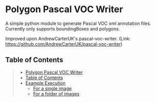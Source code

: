 # Polygon Pascal VOC Writer

A simple python module to generate Pascal VOC xml annotation files. Currently only supports boundingBoxes and polygons.

Improved upon AndrewCarterUK's pascal-voc-writer. (Link: <https://github.com/AndrewCarterUK/pascal-voc-writer>)

## Table of Contents

>- [Polygon Pascal VOC Writer](#Polygon-Pascal-VOC-Writer)
>- [Table of Contents](#Table-of-Contents)
>- [Example Execution](https://github.com/EvitanRelta/git_tutorial/blob/master/example.md#Example-Execution)
>   - [For a single image](https://github.com/EvitanRelta/git_tutorial/blob/master/example.md#For-a-single-image)
>   - [For a folder of images](https://github.com/EvitanRelta/git_tutorial/blob/master/example.md#For-a-folder-of-images)

